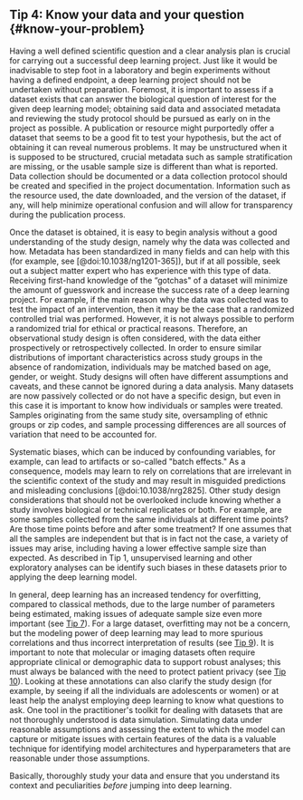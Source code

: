## Tip 4: Know your data and your question {#know-your-problem}

Having a well defined scientific question and a clear analysis plan is crucial for carrying out a successful deep learning project.
Just like it would be inadvisable to step foot in a laboratory and begin experiments without having a defined endpoint, a deep learning project should not be undertaken without preparation.
Foremost, it is important to assess if a dataset exists that can answer the biological question of interest for the given deep learning model; obtaining said data and associated metadata and reviewing the study protocol should be pursued as early on in the project as possible.
A publication or resource might purportedly offer a dataset that seems to be a good fit to test your hypothesis, but the act of obtaining it can reveal numerous problems. 
It may be unstructured when it is supposed to be structured, crucial metadata such as sample stratification are missing, or the usable sample size is different than what is reported.
Data collection should be documented or a data collection protocol should be created and specified in the project documentation.
Information such as the resource used, the date downloaded, and the version of the dataset, if any, will help minimize operational confusion and will allow for transparency during the publication process.

Once the dataset is obtained, it is easy to begin analysis without a good understanding of the study design, namely why the data was collected and how.
Metadata has been standardized in many fields and can help with this (for example, see [@doi:10.1038/ng1201-365]), but if at all possible, seek out a subject matter expert who has experience with this type of data.
Receiving first-hand knowledge of the “gotchas" of a dataset will minimize the amount of guesswork and increase the success rate of a deep learning project.
For example, if the main reason why the data was collected was to test the impact of an intervention, then it may be the case that a randomized controlled trial was performed.
However, it is not always possible to perform a randomized trial for ethical or practical reasons.
Therefore, an observational study design is often considered, with the data either prospectively or retrospectively collected.
In order to ensure similar distributions of important characteristics across study groups in the absence of randomization, individuals may be matched based on age, gender, or weight.
Study designs will often have different assumptions and caveats, and these cannot be ignored during a data analysis.
Many datasets are now passively collected or do not have a specific design, but even in this case it is important to know how individuals or samples were treated.
Samples originating from the same study site, oversampling of ethnic groups or zip codes, and sample processing differences are all sources of variation that need to be accounted for.

Systematic biases, which can be induced by confounding variables, for example, can lead to artifacts or so-called "batch effects."
As a consequence, models may learn to rely on correlations that are irrelevant in the scientific context of the study and may result in misguided predictions and misleading conclusions [@doi:10.1038/nrg2825].
Other study design considerations that should not be overlooked include knowing whether a study involves biological or technical replicates or both.
For example, are some samples collected from the same individuals at different time points?
Are those time points before and after some treatment?
If one assumes that all the samples are independent but that is in fact not the case, a variety of issues may arise, including having a lower effective sample size than expected. As described in Tip 1, unsupervised learning and other exploratory analyses can be identify such biases in these datasets prior to applying the deep learning model.

In general, deep learning has an increased tendency for overfitting, compared to classical methods, due to the large number of parameters being estimated, making issues of adequate sample size even more important (see [Tip 7](#overfitting)).
For a large dataset, overfitting may not be a concern, but the modeling power of deep learning may lead to more spurious correlations and thus incorrect interpretation of results (see [Tip 9](#interpretation)).
It is important to note that molecular or imaging datasets often require appropriate clinical or demographic data to support robust analyses; this must always be balanced with the need to protect patient privacy (see [Tip 10](#privacy)).
Looking at these annotations can also clarify the study design (for example, by seeing if all the individuals are adolescents or women) or at least help the analyst employing deep learning to know what questions to ask.
One tool in the practitioner's toolkit for dealing with datasets that are not thoroughly understood is data simulation.
Simulating data under reasonable assumptions and assessing the extent to which the model can capture or mitigate issues with certain features of the data is a valuable technique for identifying model architectures and hyperparameters that are reasonable under those assumptions.

Basically, thoroughly study your data and ensure that you understand its context and peculiarities *before* jumping into deep learning.
